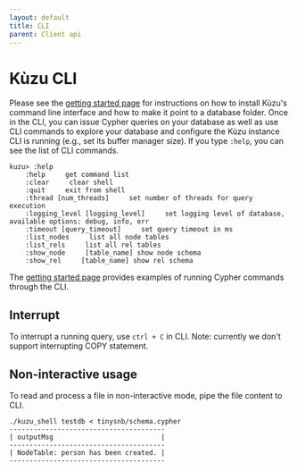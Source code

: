 ```yaml
---
layout: default
title: CLI
parent: Client api
---
```


# Kùzu CLI

Please see the [getting started page](../getting-started/introduction-examples.md#cli) for instructions on how
to install Kùzu's command line interface and how to make it point to a database folder.
Once in the CLI, you can issue Cypher queries on your database as well as use CLI
commands to explore your database and configure the Kùzu instance CLI is running (e.g., set
its buffer manager size). If you type `:help`, you can see the list of CLI commands.

```
kuzu> :help
    :help     get command list
    :clear     clear shell
    :quit     exit from shell
    :thread [num_threads]     set number of threads for query execution
    :logging_level [logging_level]     set logging level of database, available options: debug, info, err
    :timeout [query_timeout]     set query timeout in ms
    :list_nodes     list all node tables
    :list_rels     list all rel tables
    :show_node     [table_name] show node schema
    :show_rel     [table_name] show rel schema
```
The [getting started page](../getting-started/introduction-examples.md#cli) provides examples of running
Cypher commands through the CLI. 

## Interrupt
To interrupt a running query, use `ctrl + C` in CLI. Note: currently we don't support interrupting COPY statement.

## Non-interactive usage
To read and process a file in non-interactive mode, pipe the file content to CLI.
```
./kuzu_shell testdb < tinysnb/schema.cypher
---------------------------------------
| outputMsg                           |
---------------------------------------
| NodeTable: person has been created. |
---------------------------------------

``` 
